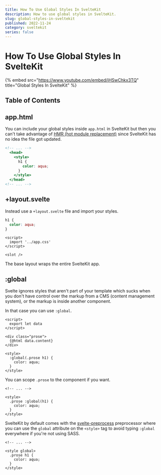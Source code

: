 ```yaml
---
title: How To Use Global Styles In SvelteKit
description: How to use global styles in SvelteKit.
slug: global-styles-in-sveltekit
published: 2022-11-24
category: sveltekit
series: false
---
```


# How To Use Global Styles In SvelteKit

{% embed src="https://www.youtube.com/embed/jHSwChkx3TQ" title="Global Styles In SvelteKit" %}

## Table of Contents

## app.html

You can include your global styles inside `app.html` in SvelteKit but then you can't take advantage of [HMR (hot module replacement)](https://vitejs.dev/guide/features.html#hot-module-replacement) since SvelteKit has no idea the file got updated.

```html:src/app.html showLineNumbers
<!-- ... -->
  <head>
    <style>
      h1 {
        color: aqua;
      }
    </style>
  </head>
<!-- ... -->
```

## +layout.svelte

Instead use a `+layout.svelte` file and import your styles.

```css:src/app.css showLineNumbers
h1 {
  color: aqua;
}
```

```html:routes/+layout.svelte showLineNumbers
<script>
  import '../app.css'
</script>

<slot />
```

The base layout wraps the entire SvelteKit app. 

## :global

Svelte ignores styles that aren't part of your template which sucks when you don't have control over the markup from a CMS (content management system), or the markup is inside another component.

In that case you can use `:global`.

```html:+page.svelte showLineNumbers
<script>
  export let data
</script>

<div class="prose">
  {@html data.content}
</div>

<style>
  :global(.prose h1) {
    color: aqua;
  }
</style>
```

You can scope `.prose` to the component if you want.

```html:+page.svelte showLineNumbers
<!-- ... -->

<style>
  .prose :global(h1) {
    color: aqua;
  }
</style>
```

SvelteKit by default comes with the [svelte-preprocess](https://github.com/sveltejs/svelte-preprocess) preprocessor where you can use the `global` attribute on the `<style>` tag to avoid typing `:global` everywhere if you're not using SASS.

```html:+page.svelte showLineNumbers
<!-- ... -->

<style global>
  .prose h1 {
    color: aqua;
  }
</style>
```